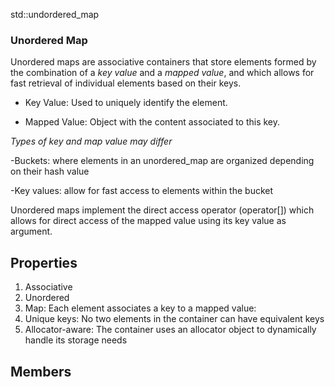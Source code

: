 std::undordered_map  

### Unordered Map

Unordered maps are associative containers that store elements formed by the combination of a *key value* and a *mapped value*, and which allows for fast retrieval of individual elements based on their keys.

- Key Value: Used to uniquely identify the element. 

- Mapped Value: Object with the content associated to this key. 

*Types of key and map value may differ*

-Buckets: where elements in an unordered_map are organized depending on their hash value 

-Key values: allow for fast access to elements within the bucket 

Unordered maps implement the direct access operator (operator[]) which allows for direct access of the mapped value using its key value as argument.

## Properties 
1) Associative 
2) Unordered 
3) Map: Each element associates a key to a mapped value:
4) Unique keys: No two elements in the container can have equivalent keys 
5) Allocator-aware: The container uses an allocator object to dynamically handle its storage needs

## Members 
